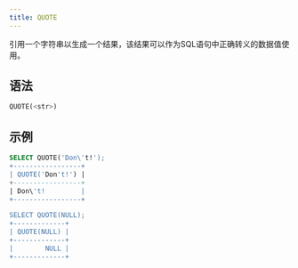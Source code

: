 ```yaml
---
title: QUOTE
---
```


引用一个字符串以生成一个结果，该结果可以作为SQL语句中正确转义的数据值使用。

## 语法

```sql
QUOTE(<str>)
```

## 示例

```sql
SELECT QUOTE('Don\'t!');
+-----------------+
| QUOTE('Don't!') |
+-----------------+
| Don\'t!         |
+-----------------+

SELECT QUOTE(NULL);
+-------------+
| QUOTE(NULL) |
+-------------+
|        NULL |
+-------------+
```